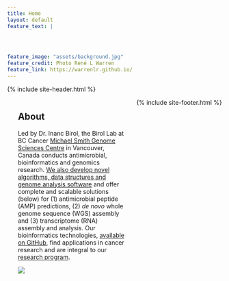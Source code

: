```yaml
---
title: Home
layout: default
feature_text: |

  


feature_image: "assets/background.jpg"
feature_credit: Photo René L Warren
feature_link: https://warrenlr.github.io/
---
```


{% include site-header.html %}

<main class="main  container">
<article class="article  article--page  content  typeset">
<div style="width:50%;height:100%;float:left;padding-right:5%;padding-left:5%;">
<h2>About</h2>
<p>Led by Dr. Inanc Birol, the Birol Lab at BC Cancer <a href="http://www.bcgsc.ca/">Michael Smith Genome Sciences Centre</a> in Vancouver, Canada conducts antimicrobial, bioinformatics and genomics research. <a href="http://www.birollab.ca/software">We also develop novel algorithms, data structures and genome analysis software</a> and offer complete and scalable solutions (below) for (1) antimicrobial peptide (AMP) predictions, (2) <i>de novo</i> whole genome sequence (WGS) assembly and (3) transcriptome (RNA) assembly and analysis. Our bioinformatics technologies, <a href="https://github.com/bcgsc">available on GitHub</a>, find applications in cancer research and are integral to our <a href="http://www.birollab.ca/projects">research program</a>.</p>
<a href="http://www.birollab.ca/wga.png" target=blank><img src="http://www.birollab.ca/wga.png"></a>
</div>

<div style="width:50%;height:100%;float:left;padding-right:5%;padding-left:5%;">
<h2><a href="news.html">News</a></h2>
<iframe src="news-content.html"></iframe>
</div>
</article>
</main>

{% include site-footer.html %}
